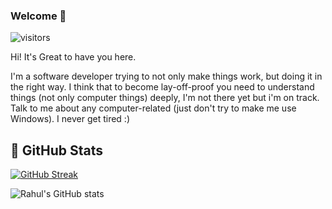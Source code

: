 
### Welcome 👋
 ![visitors](https://visitor-badge.laobi.icu/badge?page_id=diegoreis42-badge)

Hi! It's Great to have you here.

I'm a software developer trying to not only make things work, but doing it in the right way. I think that to become lay-off-proof you need to understand things (not only computer things) deeply, I'm not there yet but i'm on track. Talk to me about any computer-related (just don't try to make me use Windows). I never get tired :)

## 💪 GitHub Stats

[![GitHub Streak](http://github-readme-streak-stats.herokuapp.com?user=diegoreis42&theme=dark&hide_border=true&mode=weekly&hide_total_contributions=true)](https://git.io/streak-stats)

![Rahul's GitHub stats](https://github-readme-stats.vercel.app/api?username=diegoreis42&show_icons=true&theme=radical)
